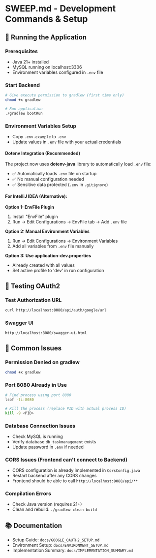 # SWEEP.md - Development Commands & Setup

## 🚀 Running the Application

### Prerequisites
- Java 21+ installed
- MySQL running on localhost:3306
- Environment variables configured in `.env` file

### Start Backend
```bash
# Give execute permission to gradlew (first time only)
chmod +x gradlew

# Run application
./gradlew bootRun
```

### Environment Variables Setup
- Copy `.env.example` to `.env`
- Update values in `.env` file with your actual credentials

#### Dotenv Integration (Recommended)
The project now uses **dotenv-java** library to automatically load `.env` file:
- ✅ Automatically loads `.env` file on startup
- ✅ No manual configuration needed
- ✅ Sensitive data protected (`.env` in `.gitignore`)

#### For IntelliJ IDEA (Alternative):
**Option 1: EnvFile Plugin**
1. Install "EnvFile" plugin
2. Run → Edit Configurations → EnvFile tab → Add `.env` file

**Option 2: Manual Environment Variables**
1. Run → Edit Configurations → Environment Variables
2. Add all variables from `.env` file manually

**Option 3: Use application-dev.properties**
- Already created with all values
- Set active profile to 'dev' in run configuration

## 🧪 Testing OAuth2

### Test Authorization URL
```bash
curl http://localhost:8080/api/auth/google/url
```

### Swagger UI
```
http://localhost:8080/swagger-ui.html
```

## 🔧 Common Issues

### Permission Denied on gradlew
```bash
chmod +x gradlew
```

### Port 8080 Already in Use
```bash
# Find process using port 8080
lsof -ti:8080

# Kill the process (replace PID with actual process ID)
kill -9 <PID>
```

### Database Connection Issues
- Check MySQL is running
- Verify database `db_taskmanagement` exists
- Update password in `.env` if needed

### CORS Issues (Frontend can't connect to Backend)
- CORS configuration is already implemented in `CorsConfig.java`
- Restart backend after any CORS changes
- Frontend should be able to call `http://localhost:8080/api/**`

### Compilation Errors
- Check Java version (requires 21+)
- Clean and rebuild: `./gradlew clean build`

## 📚 Documentation
- Setup Guide: `docs/GOOGLE_OAUTH2_SETUP.md`
- Environment Setup: `docs/ENVIRONMENT_SETUP.md`
- Implementation Summary: `docs/IMPLEMENTATION_SUMMARY.md`